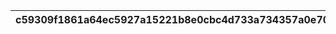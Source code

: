 |c59309f1861a64ec5927a15221b8e0cbc4d733a734357a0e70e0f06ec217dcde|4715889a2da4f1e01aab883c1f0ec91deb7e93a578bde8167d35062d19b1aead|7ab5df4a6ace812811b42200791f2ec3317a8a22ef2b15271d6337d7b70aa7ae|be4f717d58b9926646b7bd1830fb88be508c80f0cb61832b658f1a69250f8d2f|f982bb306f22fc1e8293fe71c10821d63c47460a6b24e2009b314219291b22d8|c076ebdca24ac78f8e0468ba43244f7dd420f56a9d08299d6d111e150e908059|bee6714e494d7bc9fb63a0379502664147df7115494e3dd3c1297c2a1e8659ce|d1758800f566686123fdabad50c1ee082d917ba363b206662a334b701fb6f93e|52a74f7b8490fcd76919c5342390461cfafa52959491599cb13495c206b580d6|144e01bb775d5718b40a1e43f99bee45a831cadc3e89c3da34948a5195e7ae9c|98e257463e4369a805ed3fdba277ab1f7921ad3112e861be033137c25b1bd229|
| --- | --- | --- | --- | --- | --- | --- | --- | --- | --- | --- |